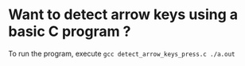 # Want to detect arrow keys using a basic C program ?

To run the program, execute
`
gcc detect_arrow_keys_press.c
./a.out
`
